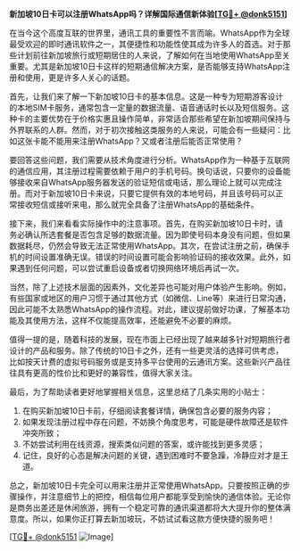 **新加坡10日卡可以注册WhatsApp吗？详解国际通信新体验[[TG💪+ @donk5151](https://t.me/s/donk5151)]**

在当今这个高度互联的世界里，通讯工具的重要性不言而喻。WhatsApp作为全球最受欢迎的即时通讯软件之一，其便捷性和功能性使其成为许多人的首选。对于那些计划前往新加坡旅行或短期居住的人来说，了解如何在当地使用WhatsApp至关重要。尤其是新加坡10日卡这样的短期通信解决方案，是否能够支持WhatsApp注册和使用，更是许多人关心的话题。

首先，让我们来了解一下新加坡10日卡的基本信息。这是一种专为短期游客设计的本地SIM卡服务，通常包含一定量的数据流量、语音通话时长以及短信服务。这种卡的主要优势在于价格实惠且操作简单，非常适合那些希望在新加坡期间保持与外界联系的人群。然而，对于初次接触这类服务的人来说，可能会有一些疑问：比如这张卡能不能用来注册WhatsApp？又或者注册后能否正常使用？

要回答这些问题，我们需要从技术角度进行分析。WhatsApp作为一种基于互联网的通信应用，其注册过程需要依赖于用户的手机号码。换句话说，只要你的设备能够接收来自WhatsApp服务器发送的验证短信或电话，那么理论上就可以完成注册。而对于新加坡10日卡来说，只要它提供有效的本地号码，并且该号码可以正常接收短信或接听来电，那么就完全具备了注册WhatsApp的基础条件。

接下来，我们来看看实际操作中的注意事项。首先，在购买新加坡10日卡时，请务必确认所选套餐是否包含足够的数据流量。因为即使号码本身没有问题，但如果数据耗尽，仍然会导致无法正常使用WhatsApp。其次，在尝试注册之前，确保手机的时间设置准确无误。错误的时间设置可能会影响验证码的接收效果。此外，如果遇到任何问题，可以尝试重启设备或者切换网络环境后再试一次。

当然，除了上述技术层面的因素外，文化差异也可能对用户体验产生影响。例如，有些国家或地区的用户习惯于通过其他方式（如微信、Line等）来进行日常沟通，因此可能不太熟悉WhatsApp的操作流程。对此，建议提前做好功课，了解基本功能及其使用方法，这样不仅能提高效率，还能避免不必要的麻烦。

值得一提的是，随着科技的发展，现在市面上已经出现了越来越多针对短期旅行者设计的产品和服务。除了传统的10日卡之外，还有一些更灵活的选择可供考虑，比如按天计费的虚拟号码服务或是支持多平台使用的云通讯方案。这些新兴产品往往具有更高的性价比和更好的兼容性，值得大家关注。

最后，为了帮助读者更好地掌握相关信息，这里总结了几条实用的小贴士：
1. 在购买新加坡10日卡前，仔细阅读套餐详情，确保包含必要的服务内容；
2. 如果发现注册过程中存在问题，不妨换个角度思考，可能是硬件故障还是软件冲突所致；
3. 不妨尝试利用在线资源，搜索类似问题的答案，或许能找到更多灵感；
4. 记住，良好的心态是解决问题的关键，遇到困难时不要急躁，冷静应对才是王道。

总之，新加坡10日卡完全可以用来注册并正常使用WhatsApp。只要按照正确的步骤操作，并注意细节上的把控，相信每位用户都能享受到愉快的通信体验。无论你是商务出差还是休闲旅游，拥有一个稳定可靠的通讯渠道都将大大提升你的整体满意度。所以，如果你正打算去新加坡玩，不妨试试看这款方便快捷的服务吧！

[[TG💪+ @donk5151](https://t.me/s/donk5151) ![Image](https://i.postimg.cc/rwNCRYN7/Snipaste-2025-04-30-17-27-05.png)]